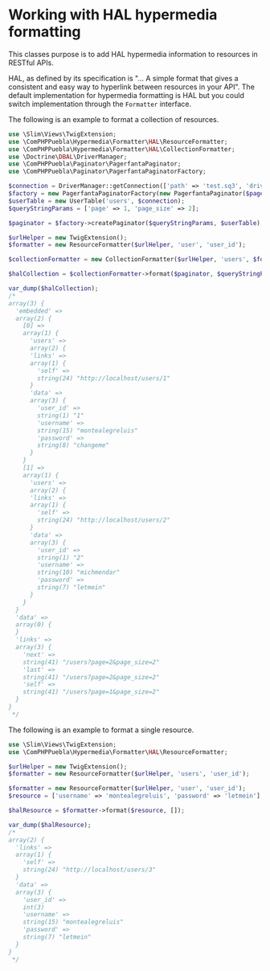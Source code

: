 # Working with HAL hypermedia formatting

This classes purpose is to add HAL hypermedia information to resources in RESTful APIs.

HAL, as defined by its specification is "... A simple format that gives a consistent and easy way
to hyperlink between resources in your API". The default implementation for hypermedia formatting is
HAL but you could switch implementation through the `Formatter` interface.

The following is an example to format a collection of resources.

```php
use \Slim\Views\TwigExtension;
use \ComPHPPuebla\Hypermedia\Formatter\HAL\ResourceFormatter;
use \ComPHPPuebla\Hypermedia\Formatter\HAL\CollectionFormatter;
use \Doctrine\DBAL\DriverManager;
use \ComPHPPuebla\Paginator\PagerfantaPaginator;
use \ComPHPPuebla\Paginator\PagerfantaPaginatorFactory;

$connection = DriverManager::getConnection(['path' => 'test.sq3', 'driver' => 'pdo_sqlite']);
$factory = new PagerfantaPaginatorFactory(new PagerfantaPaginator($pageSize = 2));
$userTable = new UserTable('users', $connection);
$queryStringParams = ['page' => 1, 'page_size' => 2];

$paginator = $factory->createPaginator($queryStringParams, $userTable);

$urlHelper = new TwigExtension();
$formatter = new ResourceFormatter($urlHelper, 'user', 'user_id');

$collectionFormatter = new CollectionFormatter($urlHelper, 'users', $formatter);

$halCollection = $collectionFormatter->format($paginator, $queryStringParams);

var_dump($halCollection);
/*
array(3) {
  'embedded' =>
  array(2) {
    [0] =>
    array(1) {
      'users' =>
      array(2) {
      'links' =>
      array(1) {
        'self' =>
        string(24) "http://localhost/users/1"
      }
      'data' =>
      array(3) {
        'user_id' =>
        string(1) "1"
        'username' =>
        string(15) "montealegreluis"
        'password' =>
        string(8) "changeme"
      }
    }
    [1] =>
    array(1) {
      'users' =>
      array(2) {
      'links' =>
      array(1) {
        'self' =>
        string(24) "http://localhost/users/2"
      }
      'data' =>
      array(3) {
        'user_id' =>
        string(1) "2"
        'username' =>
        string(10) "michmendar"
        'password' =>
        string(7) "letmein"
      }
    }
  }
  'data' =>
  array(0) {
  }
  'links' =>
  array(3) {
    'next' =>
    string(41) "/users?page=2&page_size=2"
    'last' =>
    string(41) "/users?page=2&page_size=2"
    'self' =>
    string(41) "/users?page=1&page_size=2"
  }
}
 */
```

The following is an example to format a single resource.

```php
use \Slim\Views\TwigExtension;
use \ComPHPPuebla\Hypermedia\Formatter\HAL\ResourceFormatter;

$urlHelper = new TwigExtension();
$formatter = new ResourceFormatter($urlHelper, 'users', 'user_id');

$formatter = new ResourceFormatter($urlHelper, 'user', 'user_id');
$resource = ['username' => 'montealegreluis', 'password' => 'letmein'];

$halResource = $formatter->format($resource, []);

var_dump($halResource);
/*
array(2) {
  'links' =>
  array(1) {
    'self' =>
    string(24) "http://localhost/users/3"
  }
  'data' =>
  array(3) {
    'user_id' =>
    int(3)
    'username' =>
    string(15) "montealegreluis"
    'password' =>
    string(7) "letmein"
  }
}
 */
```
